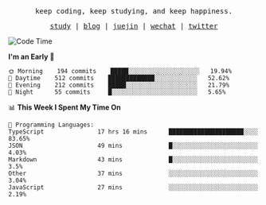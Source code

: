 <p align="center">
  <samp>
    <span>keep coding, keep studying, and keep happiness.</span>
  </samp>
</p>

<p align="center">
  <samp>
    <a href="https://github.com/ouduidui/fe-study">study</a> |
    <a href="https://deweyou.me">blog</a>  |
    <a href="https://juejin.cn/user/4309700183594366">juejin</a> |
    <a href="https://user-images.githubusercontent.com/54696834/165071004-6509e3f2-90c3-448c-9d92-3da42b0c2021.jpeg">wechat</a> |
    <a href="https://twitter.com/ouduidui">twitter</a>
  </samp>
</p>

<!--START_SECTION:waka-->
![Code Time](http://img.shields.io/badge/Code%20Time-1%2C946%20hrs%2024%20mins-blue)

**I'm an Early 🐤** 

```text
🌞 Morning    194 commits    █████░░░░░░░░░░░░░░░░░░░░   19.94% 
🌆 Daytime    512 commits    █████████████░░░░░░░░░░░░   52.62% 
🌃 Evening    212 commits    █████░░░░░░░░░░░░░░░░░░░░   21.79% 
🌙 Night      55 commits     █░░░░░░░░░░░░░░░░░░░░░░░░   5.65%

```


📊 **This Week I Spent My Time On** 

```text
💬 Programming Languages: 
TypeScript               17 hrs 16 mins      █████████████████████░░░░   83.65% 
JSON                     49 mins             █░░░░░░░░░░░░░░░░░░░░░░░░   4.03% 
Markdown                 43 mins             █░░░░░░░░░░░░░░░░░░░░░░░░   3.5% 
Other                    37 mins             ░░░░░░░░░░░░░░░░░░░░░░░░░   3.04% 
JavaScript               27 mins             ░░░░░░░░░░░░░░░░░░░░░░░░░   2.19%

```


<!--END_SECTION:waka-->
